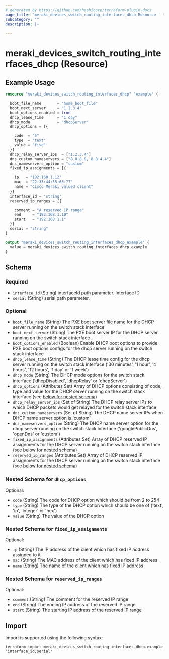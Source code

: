 ```yaml
---
# generated by https://github.com/hashicorp/terraform-plugin-docs
page_title: "meraki_devices_switch_routing_interfaces_dhcp Resource - terraform-provider-meraki"
subcategory: ""
description: |-
  
---
```


# meraki_devices_switch_routing_interfaces_dhcp (Resource)



## Example Usage

```terraform
resource "meraki_devices_switch_routing_interfaces_dhcp" "example" {

  boot_file_name       = "home_boot_file"
  boot_next_server     = "1.2.3.4"
  boot_options_enabled = true
  dhcp_lease_time      = "1 day"
  dhcp_mode            = "dhcpServer"
  dhcp_options = [{

    code  = "5"
    type  = "text"
    value = "five"
  }]
  dhcp_relay_server_ips  = ["1.2.3.4"]
  dns_custom_nameservers = ["8.8.8.8, 8.8.4.4"]
  dns_nameservers_option = "custom"
  fixed_ip_assignments = [{

    ip   = "192.168.1.12"
    mac  = "22:33:44:55:66:77"
    name = "Cisco Meraki valued client"
  }]
  interface_id = "string"
  reserved_ip_ranges = [{

    comment = "A reserved IP range"
    end     = "192.168.1.10"
    start   = "192.168.1.1"
  }]
  serial = "string"
}

output "meraki_devices_switch_routing_interfaces_dhcp_example" {
  value = meraki_devices_switch_routing_interfaces_dhcp.example
}
```

<!-- schema generated by tfplugindocs -->
## Schema

### Required

- `interface_id` (String) interfaceId path parameter. Interface ID
- `serial` (String) serial path parameter.

### Optional

- `boot_file_name` (String) The PXE boot server file name for the DHCP server running on the switch stack interface
- `boot_next_server` (String) The PXE boot server IP for the DHCP server running on the switch stack interface
- `boot_options_enabled` (Boolean) Enable DHCP boot options to provide PXE boot options configs for the dhcp server running on the switch stack interface
- `dhcp_lease_time` (String) The DHCP lease time config for the dhcp server running on the switch stack interface ('30 minutes', '1 hour', '4 hours', '12 hours', '1 day' or '1 week')
- `dhcp_mode` (String) The DHCP mode options for the switch stack interface ('dhcpDisabled', 'dhcpRelay' or 'dhcpServer')
- `dhcp_options` (Attributes Set) Array of DHCP options consisting of code, type and value for the DHCP server running on the switch stack interface (see [below for nested schema](#nestedatt--dhcp_options))
- `dhcp_relay_server_ips` (Set of String) The DHCP relay server IPs to which DHCP packets would get relayed for the switch stack interface
- `dns_custom_nameservers` (Set of String) The DHCP name server IPs when DHCP name server option is 'custom'
- `dns_nameservers_option` (String) The DHCP name server option for the dhcp server running on the switch stack interface ('googlePublicDns', 'openDns' or 'custom')
- `fixed_ip_assignments` (Attributes Set) Array of DHCP reserved IP assignments for the DHCP server running on the switch stack interface (see [below for nested schema](#nestedatt--fixed_ip_assignments))
- `reserved_ip_ranges` (Attributes Set) Array of DHCP reserved IP assignments for the DHCP server running on the switch stack interface (see [below for nested schema](#nestedatt--reserved_ip_ranges))

<a id="nestedatt--dhcp_options"></a>
### Nested Schema for `dhcp_options`

Optional:

- `code` (String) The code for DHCP option which should be from 2 to 254
- `type` (String) The type of the DHCP option which should be one of ('text', 'ip', 'integer' or 'hex')
- `value` (String) The value of the DHCP option


<a id="nestedatt--fixed_ip_assignments"></a>
### Nested Schema for `fixed_ip_assignments`

Optional:

- `ip` (String) The IP address of the client which has fixed IP address assigned to it
- `mac` (String) The MAC address of the client which has fixed IP address
- `name` (String) The name of the client which has fixed IP address


<a id="nestedatt--reserved_ip_ranges"></a>
### Nested Schema for `reserved_ip_ranges`

Optional:

- `comment` (String) The comment for the reserved IP range
- `end` (String) The ending IP address of the reserved IP range
- `start` (String) The starting IP address of the reserved IP range

## Import

Import is supported using the following syntax:

```shell
terraform import meraki_devices_switch_routing_interfaces_dhcp.example "interface_id,serial"
```
